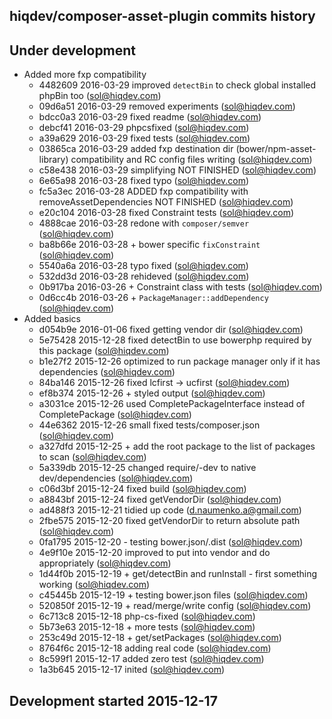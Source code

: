 hiqdev/composer-asset-plugin commits history
--------------------------------------------

## Under development

- Added more fxp compatibility
    - 4482609 2016-03-29 improved `detectBin` to check global installed phpBin too (sol@hiqdev.com)
    - 09d6a51 2016-03-29 removed experiments (sol@hiqdev.com)
    - bdcc0a3 2016-03-29 fixed readme (sol@hiqdev.com)
    - debcf41 2016-03-29 phpcsfixed (sol@hiqdev.com)
    - a39a629 2016-03-29 fixed tests (sol@hiqdev.com)
    - 03865ca 2016-03-29 added fxp destination dir (bower/npm-asset-library) compatibility and RC config files writing (sol@hiqdev.com)
    - c58e438 2016-03-29 simplifying NOT FINISHED (sol@hiqdev.com)
    - 6e65a98 2016-03-28 fixed typo (sol@hiqdev.com)
    - fc5a3ec 2016-03-28 ADDED fxp compatibility with removeAssetDependencies NOT FINISHED (sol@hiqdev.com)
    - e20c104 2016-03-28 fixed Constraint tests (sol@hiqdev.com)
    - 4888cae 2016-03-28 redone with `composer/semver` (sol@hiqdev.com)
    - ba8b66e 2016-03-28 + bower specific `fixConstraint` (sol@hiqdev.com)
    - 5540a6a 2016-03-28 typo fixed (sol@hiqdev.com)
    - 532dd3d 2016-03-28 rehideved (sol@hiqdev.com)
    - 0b917ba 2016-03-26 + Constraint class with tests (sol@hiqdev.com)
    - 0d6cc4b 2016-03-26 + `PackageManager::addDependency` (sol@hiqdev.com)
- Added basics
    - d054b9e 2016-01-06 fixed getting vendor dir (sol@hiqdev.com)
    - 5e75428 2015-12-28 fixed detectBin to use bowerphp required by this package (sol@hiqdev.com)
    - b1e27f2 2015-12-26 optimized to run package manager only if it has dependencies (sol@hiqdev.com)
    - 84ba146 2015-12-26 fixed lcfirst -> ucfirst (sol@hiqdev.com)
    - ef8b374 2015-12-26 + styled output (sol@hiqdev.com)
    - a3031ce 2015-12-26 used CompletePackageInterface instead of CompletePackage (sol@hiqdev.com)
    - 44e6362 2015-12-26 small fixed tests/composer.json (sol@hiqdev.com)
    - a327dfd 2015-12-25 + add the root package to the list of packages to scan (sol@hiqdev.com)
    - 5a339db 2015-12-25 changed require/-dev to native dev/dependencies (sol@hiqdev.com)
    - c06d3bf 2015-12-24 fixed build (sol@hiqdev.com)
    - a8843bf 2015-12-24 fixed getVendorDir (sol@hiqdev.com)
    - ad488f3 2015-12-21 tidied up code (d.naumenko.a@gmail.com)
    - 2fbe575 2015-12-20 fixed getVendorDir to return absolute path (sol@hiqdev.com)
    - 0fa1795 2015-12-20 - testing bower.json/.dist (sol@hiqdev.com)
    - 4e9f10e 2015-12-20 improved to put into vendor and do  appropriately (sol@hiqdev.com)
    - 1d44f0b 2015-12-19 + get/detectBin and runInstall - first something working (sol@hiqdev.com)
    - c45445b 2015-12-19 + testing bower.json files (sol@hiqdev.com)
    - 520850f 2015-12-19 + read/merge/write config (sol@hiqdev.com)
    - 6c713c8 2015-12-18 php-cs-fixed (sol@hiqdev.com)
    - 5b73e63 2015-12-18 + more tests (sol@hiqdev.com)
    - 253c49d 2015-12-18 + get/setPackages (sol@hiqdev.com)
    - 8764f6c 2015-12-18 adding real code (sol@hiqdev.com)
    - 8c599f1 2015-12-17 added zero test (sol@hiqdev.com)
    - 1a3b645 2015-12-17 inited (sol@hiqdev.com)

## Development started 2015-12-17

